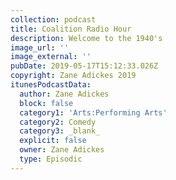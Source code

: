 ```yaml
---
collection: podcast
title: Coalition Radio Hour
description: Welcome to the 1940's
image_url: ''
image_external: ''
pubDate: 2019-05-17T15:12:33.026Z
copyright: Zane Adickes 2019
itunesPodcastData:
  author: Zane Adickes
  block: false
  category1: 'Arts:Performing Arts'
  category2: Comedy
  category3: _blank_
  explicit: false
  owner: Zane Adickes
  type: Episodic
---
```


